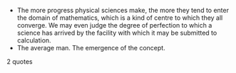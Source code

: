  - The more progress physical sciences make, the more they tend to enter the domain of mathematics, which is a kind of centre to which they all converge. We may even judge the degree of perfection to which a science has arrived by the facility with which it may be submitted to calculation.
 - The average man. The emergence of the concept.

2 quotes